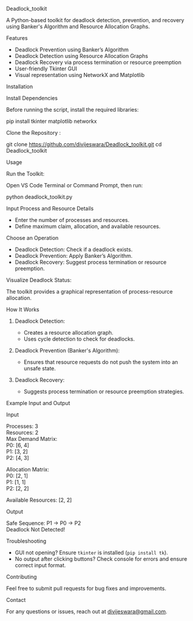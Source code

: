  Deadlock_toolkit


A Python-based toolkit for deadlock detection, prevention, and recovery using Banker's Algorithm and Resource Allocation Graphs.  

 Features  

- Deadlock Prevention using Banker’s Algorithm  
- Deadlock Detection using Resource Allocation Graphs  
- Deadlock Recovery via process termination or resource preemption  
- User-friendly Tkinter GUI  
- Visual representation using NetworkX and Matplotlib  

 Installation  

 Install Dependencies  

Before running the script, install the required libraries:  


pip install tkinter matplotlib networkx


 Clone the Repository : 


git clone https://github.com/divijeswara/Deadlock_toolkit.git
cd Deadlock_toolkit


Usage  

Run the Toolkit:  

Open VS Code Terminal or Command Prompt, then run:  


python deadlock_toolkit.py


 Input Process and Resource Details  

- Enter the number of processes and resources.  
- Define maximum claim, allocation, and available resources.  

Choose an Operation  

- Deadlock Detection: Check if a deadlock exists.  
- Deadlock Prevention: Apply Banker’s Algorithm.  
- Deadlock Recovery: Suggest process termination or resource preemption.  

Visualize Deadlock Status: 

The toolkit provides a graphical representation of process-resource allocation.  

How It Works  

1. Deadlock Detection:  
   - Creates a resource allocation graph.  
   - Uses cycle detection to check for deadlocks.  

2. Deadlock Prevention (Banker's Algorithm):  
   - Ensures that resource requests do not push the system into an unsafe state.  

3. Deadlock Recovery:  
   - Suggests process termination or resource preemption strategies.  

Example Input and Output  

Input  


Processes: 3  
Resources: 2  
Max Demand Matrix:  
  P0: [6, 4]  
  P1: [3, 2]  
  P2: [4, 3]  

Allocation Matrix:  
  P0: [2, 1]  
  P1: [1, 1]  
  P2: [2, 2]  

Available Resources: [2, 2]


Output  


Safe Sequence: P1 → P0 → P2  
Deadlock Not Detected!


Troubleshooting  

- GUI not opening? Ensure `tkinter` is installed (`pip install tk`).  
- No output after clicking buttons? Check console for errors and ensure correct input format.  


Contributing  

Feel free to submit pull requests for bug fixes and improvements.  

Contact  

For any questions or issues, reach out at divijeswara@gmail.com.  

